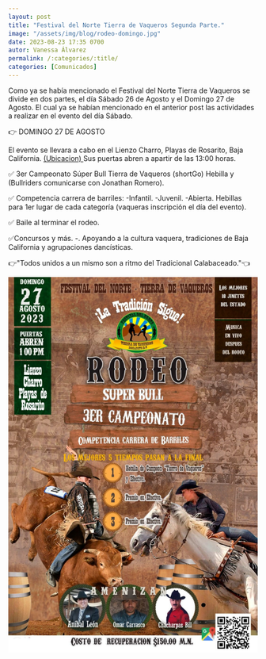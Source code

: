 ```yaml
---
layout: post
title: "Festival del Norte Tierra de Vaqueros Segunda Parte."
image: "/assets/img/blog/rodeo-domingo.jpg"
date: 2023-08-23 17:35 0700
autor: Vanessa Álvarez
permalink: /:categories/:title/
categories: [Comunicados]
---
```


Como ya se había mencionado el Festival del Norte Tierra de Vaqueros se divide en dos partes, el día Sábado 26 de Agosto y el Domingo 27 de Agosto. El cual ya se habían mencionado en el anterior post las actividades a realizar en el evento del día Sábado. 

👉 DOMINGO 27 DE AGOSTO  

El evento se llevara a cabo en el Lienzo Charro, Playas de Rosarito, Baja California. <a href= "https://goo.gl/maps/bPkbgUMh6eU1A4k17"> (Ubicacion) </a> Sus puertas abren a apartir de las 13:00 horas.

✅ 3er Campeonato Súper Bull Tierra de Vaqueros (shortGo) Hebilla y  
(Bullriders comunicarse con Jonathan Romero).

✅ Competencia carrera de barriles:
-Infantil. -Juvenil. -Abierta. Hebillas para 1er lugar de cada categoría (vaqueras inscripción el día del evento).

✅ Baile al terminar el rodeo.

✅Concursos y más. 
-. Apoyando a la cultura vaquera, tradiciones de Baja California y agrupaciones dancísticas.

👉"Todos unidos a un mismo son a ritmo del Tradicional Calabaceado."👈 

 <img src="/assets/img/blog/rodeo-domingo.jpg" class="img-fluid"  alt="El uso del hashtag">